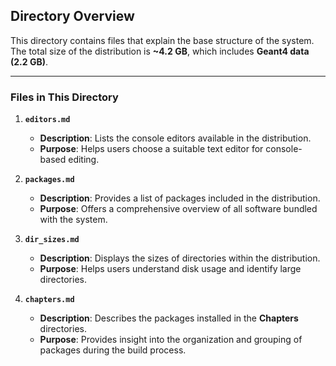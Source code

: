 ## Directory Overview

This directory contains files that explain the base structure of the system.  
The total size of the distribution is **~4.2 GB**, which includes **Geant4 data (2.2 GB)**.

---

### **Files in This Directory**

1. **`editors.md`**  
   - **Description**: Lists the console editors available in the distribution.  
   - **Purpose**: Helps users choose a suitable text editor for console-based editing.

2. **`packages.md`**  
   - **Description**: Provides a list of packages included in the distribution.  
   - **Purpose**: Offers a comprehensive overview of all software bundled with the system.

3. **`dir_sizes.md`**  
   - **Description**: Displays the sizes of directories within the distribution.  
   - **Purpose**: Helps users understand disk usage and identify large directories.

4. **`chapters.md`**  
   - **Description**: Describes the packages installed in the **Chapters** directories.  
   - **Purpose**: Provides insight into the organization and grouping of packages during the build process.
   
